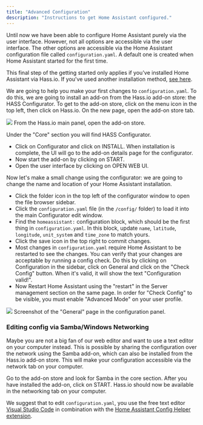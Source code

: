 ```yaml
---
title: "Advanced Configuration"
description: "Instructions to get Home Assistant configured."
---
```


Until now we have been able to configure Home Assistant purely via the user interface. However, not all options are accessible via the user interface. The other options are accessible via the Home Assistant configuration file called `configuration.yaml`. A default one is created when Home Assistant started for the first time.

<div class='note'>

This final step of the getting started only applies if you've installed Home Assistant via Hass.io. If you've used another installation method, [see here](/docs/configuration/).

</div>

We are going to help you make your first changes to `configuration.yaml`. To do this, we are going to install an add-on from the Hass.io add-on store: the HASS Configurator. To get to the add-on store, click on the menu icon in the top left, then click on Hass.io. On the new page, open the add-on store tab.

<p class='img'>
<img src='/images/hassio/screenshots/main_panel_addon_store.png' />
From the Hass.io main panel, open the add-on store.
</p>

Under the "Core" section you will find HASS Configurator.

 - Click on Configurator and click on INSTALL. When installation is complete, the UI will go to the add-on details page for the configurator.
 - Now start the add-on by clicking on START.
 - Open the user interface by clicking on OPEN WEB UI.

Now let's make a small change using the configurator: we are going to change the name and location of your Home Assistant installation.

 - Click the folder icon in the top left of the configurator window to open the file browser sidebar.
 - Click the `configuration.yaml` file (in the `/config/` folder) to load it into the main Configurator edit window.
 - Find the `homeassistant:` configuration block, which should be the first thing in `configuration.yaml`. In this block, update `name`, `latitude`, `longitude`, `unit_system` and `time_zone` to match yours.
 - Click the save icon in the top right to commit changes.
 - Most changes in `configuration.yaml` require Home Assistant to be restarted to see the changes. You can verify that your changes are acceptable by running a config check. Do this by clicking on Configuration in the sidebar, click on General and click on the "Check Config" button. When it's valid, it will show the text "Configuration valid!".
 - Now Restart Home Assistant using the "restart" in the Server management section on the same page. In order for "Check Config" to be visible, you must enable "Advanced Mode" on your user profile.

<p class='img'>
<img src='/images/screenshots/configuration-validation.png' />
Screenshot of the "General" page in the configuration panel.
</p>

### Editing config via Samba/Windows Networking

Maybe you are not a big fan of our web editor and want to use a text editor on your computer instead. This is possible by sharing the configuration over the network using the Samba add-on, which can also be installed from the Hass.io add-on store. This will make your configuration accessible via the network tab on your computer.

Go to the add-on store and look for Samba in the core section. After you have installed the add-on, click on START. Hass.io should now be available in the networking tab on your computer.

We suggest that to edit `configuration.yaml`, you use the free text editor [Visual Studio Code](https://code.visualstudio.com/) in combination with the [Home Assistant Config Helper extension](https://marketplace.visualstudio.com/items?itemName=keesschollaart.vscode-home-assistant).

